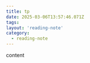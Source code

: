 ```yaml
---
title: tp
date: 2025-03-06T13:57:46.071Z
tags:
layout: 'reading-note'
category: 
  - reading-note
---
```

content 